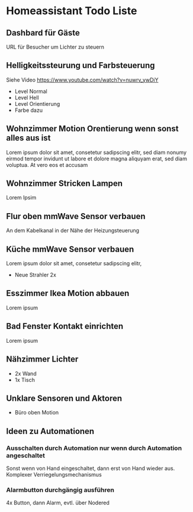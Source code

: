 # Homeassistant Todo Liste
## Dashbard für Gäste
URL für Besucher um Lichter zu steuern

## Helligkeitssteurung und Farbsteuerung
Siehe Video https://www.youtube.com/watch?v=nuwrv_ywDiY
* Level Normal
* Level Hell
* Level Orientierung
* Farbe dazu

## Wohnzimmer Motion Orentierung wenn sonst alles aus ist
Lorem ipsum dolor sit amet, consetetur sadipscing elitr, sed diam nonumy eirmod tempor invidunt ut labore et dolore magna aliquyam erat, sed diam voluptua. At vero eos et accusam 

## Wohnzimmer Stricken Lampen
Lorem Ipsim

## Flur oben mmWave Sensor verbauen
An dem Kabelkanal in der Nähe der Heizungsteuerung

## Küche mmWave Sensor verbauen
Lorem ipsum dolor sit amet, consetetur sadipscing elitr, 
* Neue Strahler 2x

## Esszimmer Ikea Motion abbauen
Lorem ipsum

## Bad Fenster Kontakt einrichten
Lorem ipsum

## Nähzimmer Lichter
* 2x Wand
* 1x Tisch


## Unklare Sensoren und Aktoren
* Büro oben Motion

## Ideen zu Automationen
### Ausschalten durch Automation nur wenn durch Automation angeschaltet
Sonst wenn von Hand eingeschaltet, dann erst von Hand wieder aus.
Komplexer Verriegelungsmechanismus 

### Alarmbutton durchgängig ausführen
4x Button, dann Alarm, evtl. über Nodered
